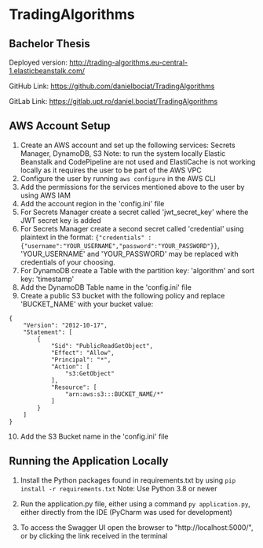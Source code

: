 # TradingAlgorithms

## Bachelor Thesis ## 
Deployed version: http://trading-algorithms.eu-central-1.elasticbeanstalk.com/

GitHub Link: https://github.com/danielbociat/TradingAlgorithms

GitLab Link: https://gitlab.upt.ro/daniel.bociat/TradingAlgorithms

## AWS Account Setup ##

1. Create an AWS account and set up the following services: Secrets Manager, DynamoDB, S3
    Note: to run the system locally Elastic Beanstalk and CodePipeline are not used
        and ElastiCache is not working locally as it requires the user to be part of the AWS VPC
2. Configure the user by running ```aws configure``` in the AWS CLI
3. Add the permissions for the services mentioned above to the user by using AWS IAM
4. Add the account region in the 'config.ini' file
5. For Secrets Manager create a secret called 'jwt_secret_key' where the JWT secret key is added
6. For Secrets Manager create a second secret called 'credential' using plaintext in the format:
    ```{"credentials" : {"username":"YOUR_USERNAME","password":"YOUR_PASSWORD"}}```, 'YOUR_USERNAME' and 'YOUR_PASSWORD' may
    be replaced with credentials of your choosing.
7. For DynamoDB create a Table with the partition key: 'algorithm' and sort key: 'timestamp'
8. Add the DynamoDB Table name in the 'config.ini' file
9. Create a public S3 bucket with the following policy and replace 'BUCKET_NAME' with your bucket value:
```
{
    "Version": "2012-10-17",
    "Statement": [
        {
            "Sid": "PublicReadGetObject",
            "Effect": "Allow",
            "Principal": "*",
            "Action": [
                "s3:GetObject"
            ],
            "Resource": [
                "arn:aws:s3:::BUCKET_NAME/*"
            ]
        }
    ]
}
```

10. Add the S3 Bucket name in the 'config.ini' file


## Running the Application Locally ##

1. Install the Python packages found in requirements.txt by using ```pip install -r requirements.txt```
    Note: Use Python 3.8 or newer

2. Run the application.py file, either using a command ```py application.py```, either directly from the IDE (PyCharm was used for development)

3. To access the Swagger UI open the browser to "http://localhost:5000/", or by clicking the link received in the terminal
